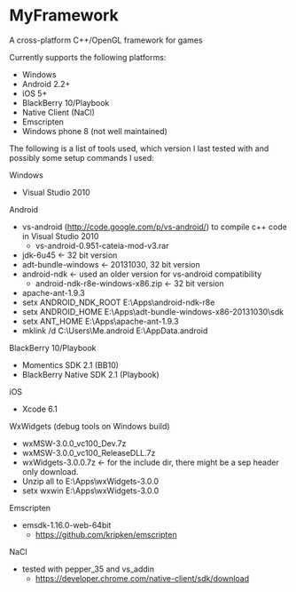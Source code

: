 MyFramework
===========
A cross-platform C++/OpenGL framework for games

Currently supports the following platforms:
- Windows
- Android 2.2+
- iOS 5+
- BlackBerry 10/Playbook
- Native Client (NaCl)
- Emscripten
- Windows phone 8 (not well maintained)

The following is a list of tools used, which version I last tested with and possibly some setup commands I used:

Windows
- Visual Studio 2010
    
Android
- vs-android (http://code.google.com/p/vs-android/) to compile c++ code in Visual Studio 2010
    - vs-android-0.951-cateia-mod-v3.rar
- jdk-6u45 <- 32 bit version
- adt-bundle-windows <- 20131030, 32 bit version
- android-ndk <- used an older version for vs-android compatibility
    - android-ndk-r8e-windows-x86.zip <- 32 bit version
- apache-ant-1.9.3
- setx ANDROID_NDK_ROOT E:\Apps\android-ndk-r8e
- setx ANDROID_HOME E:\Apps\adt-bundle-windows-x86-20131030\sdk
- setx ANT_HOME E:\Apps\apache-ant-1.9.3
- mklink /d C:\Users\Me\.android E:\AppData\.android

BlackBerry 10/Playbook
- Momentics SDK 2.1 (BB10)
- BlackBerry Native SDK 2.1 (Playbook)
    
iOS
- Xcode 6.1
    
WxWidgets (debug tools on Windows build)
- wxMSW-3.0.0_vc100_Dev.7z
- wxMSW-3.0.0_vc100_ReleaseDLL.7z
- wxWidgets-3.0.0.7z <- for the include dir, there might be a sep header only download.
- Unzip all to E:\Apps\wxWidgets-3.0.0
- setx wxwin E:\Apps\wxWidgets-3.0.0
    
Emscripten
- emsdk-1.16.0-web-64bit
    - https://github.com/kripken/emscripten
    
NaCl
- tested with pepper_35 and vs_addin
    - https://developer.chrome.com/native-client/sdk/download
